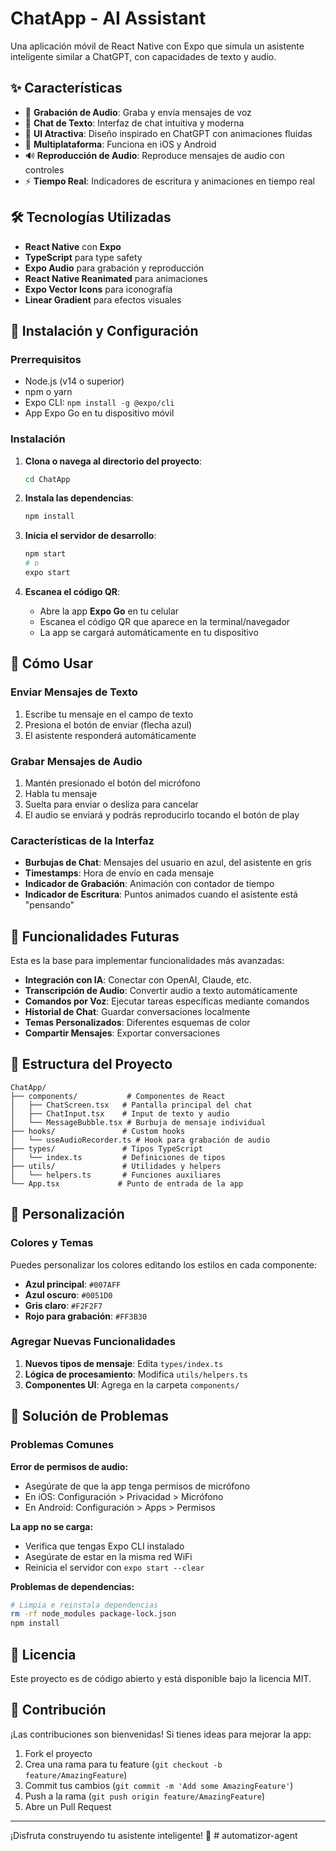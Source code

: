 # ChatApp - AI Assistant

Una aplicación móvil de React Native con Expo que simula un asistente inteligente similar a ChatGPT, con capacidades de texto y audio.

## ✨ Características

- 🎤 **Grabación de Audio**: Graba y envía mensajes de voz
- 💬 **Chat de Texto**: Interfaz de chat intuitiva y moderna  
- 🎨 **UI Atractiva**: Diseño inspirado en ChatGPT con animaciones fluidas
- 📱 **Multiplataforma**: Funciona en iOS y Android
- 🔊 **Reproducción de Audio**: Reproduce mensajes de audio con controles
- ⚡ **Tiempo Real**: Indicadores de escritura y animaciones en tiempo real

## 🛠️ Tecnologías Utilizadas

- **React Native** con **Expo**
- **TypeScript** para type safety
- **Expo Audio** para grabación y reproducción
- **React Native Reanimated** para animaciones
- **Expo Vector Icons** para iconografía
- **Linear Gradient** para efectos visuales

## 🚀 Instalación y Configuración

### Prerrequisitos

- Node.js (v14 o superior)
- npm o yarn
- Expo CLI: `npm install -g @expo/cli`
- App Expo Go en tu dispositivo móvil

### Instalación

1. **Clona o navega al directorio del proyecto**:
   ```bash
   cd ChatApp
   ```

2. **Instala las dependencias**:
   ```bash
   npm install
   ```

3. **Inicia el servidor de desarrollo**:
   ```bash
   npm start
   # o
   expo start
   ```

4. **Escanea el código QR**:
   - Abre la app **Expo Go** en tu celular
   - Escanea el código QR que aparece en la terminal/navegador
   - La app se cargará automáticamente en tu dispositivo

## 📱 Cómo Usar

### Enviar Mensajes de Texto
1. Escribe tu mensaje en el campo de texto
2. Presiona el botón de enviar (flecha azul)
3. El asistente responderá automáticamente

### Grabar Mensajes de Audio
1. Mantén presionado el botón del micrófono
2. Habla tu mensaje
3. Suelta para enviar o desliza para cancelar
4. El audio se enviará y podrás reproducirlo tocando el botón de play

### Características de la Interfaz
- **Burbujas de Chat**: Mensajes del usuario en azul, del asistente en gris
- **Timestamps**: Hora de envío en cada mensaje
- **Indicador de Grabación**: Animación con contador de tiempo
- **Indicador de Escritura**: Puntos animados cuando el asistente está "pensando"

## 🎯 Funcionalidades Futuras

Esta es la base para implementar funcionalidades más avanzadas:

- **Integración con IA**: Conectar con OpenAI, Claude, etc.
- **Transcripción de Audio**: Convertir audio a texto automáticamente
- **Comandos por Voz**: Ejecutar tareas específicas mediante comandos
- **Historial de Chat**: Guardar conversaciones localmente
- **Temas Personalizados**: Diferentes esquemas de color
- **Compartir Mensajes**: Exportar conversaciones

## 📁 Estructura del Proyecto

```
ChatApp/
├── components/           # Componentes de React
│   ├── ChatScreen.tsx   # Pantalla principal del chat
│   ├── ChatInput.tsx    # Input de texto y audio
│   └── MessageBubble.tsx # Burbuja de mensaje individual
├── hooks/               # Custom hooks
│   └── useAudioRecorder.ts # Hook para grabación de audio
├── types/               # Tipos TypeScript
│   └── index.ts         # Definiciones de tipos
├── utils/               # Utilidades y helpers
│   └── helpers.ts       # Funciones auxiliares
└── App.tsx             # Punto de entrada de la app
```

## 🎨 Personalización

### Colores y Temas
Puedes personalizar los colores editando los estilos en cada componente:
- **Azul principal**: `#007AFF`
- **Azul oscuro**: `#0051D0`  
- **Gris claro**: `#F2F2F7`
- **Rojo para grabación**: `#FF3B30`

### Agregar Nuevas Funcionalidades
1. **Nuevos tipos de mensaje**: Edita `types/index.ts`
2. **Lógica de procesamiento**: Modifica `utils/helpers.ts`
3. **Componentes UI**: Agrega en la carpeta `components/`

## 🐛 Solución de Problemas

### Problemas Comunes

**Error de permisos de audio:**
- Asegúrate de que la app tenga permisos de micrófono
- En iOS: Configuración > Privacidad > Micrófono
- En Android: Configuración > Apps > Permisos

**La app no se carga:**
- Verifica que tengas Expo CLI instalado
- Asegúrate de estar en la misma red WiFi
- Reinicia el servidor con `expo start --clear`

**Problemas de dependencias:**
```bash
# Limpia e reinstala dependencias
rm -rf node_modules package-lock.json
npm install
```

## 📄 Licencia

Este proyecto es de código abierto y está disponible bajo la licencia MIT.

## 🤝 Contribución

¡Las contribuciones son bienvenidas! Si tienes ideas para mejorar la app:

1. Fork el proyecto
2. Crea una rama para tu feature (`git checkout -b feature/AmazingFeature`)
3. Commit tus cambios (`git commit -m 'Add some AmazingFeature'`)
4. Push a la rama (`git push origin feature/AmazingFeature`)
5. Abre un Pull Request

---

¡Disfruta construyendo tu asistente inteligente! 🚀 # automatizor-agent
